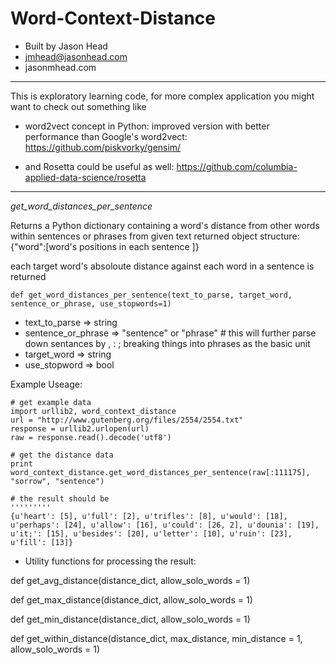 Word-Context-Distance
=====================

- Built by Jason Head
- jmhead@jasonhead.com
- jasonmhead.com

------------------------
This is exploratory learning code, for more complex application you might want to check out something like 
- word2vect concept in Python: improved version with better performance than Google's word2vect: 
https://github.com/piskvorky/gensim/

- and Rosetta could be useful as well: 
https://github.com/columbia-applied-data-science/rosetta

------------------------

_get_word\_distances\_per\_sentence_

Returns a Python dictionary containing a word's distance from other words within sentences or phrases from given text
returned object structure: {"word":[word's positions in each sentence ]}

each target word's absoloute distance against each word in a sentence is returned

```
def get_word_distances_per_sentence(text_to_parse, target_word, sentence_or_phrase, use_stopwords=1)
```
- text_to_parse => string
- sentence_or_phrase => "sentence" or "phrase" # this will further parse down sentances by , : ; breaking things into phrases as the basic unit
- target_word => string
- use_stopword => bool

Example Useage:

```
# get example data
import urllib2, word_context_distance
url = "http://www.gutenberg.org/files/2554/2554.txt"
response = urllib2.urlopen(url)
raw = response.read().decode('utf8')

# get the distance data
print word_context_distance.get_word_distances_per_sentence(raw[:111175], "sorrow", "sentence")

# the result should be
'''''''''
{u'heart': [5], u'full': [2], u'trifles': [8], u'would': [18], u'perhaps': [24], u'allow': [16], u'could': [26, 2], u'dounia': [19], u'it;': [15], u'besides': [20], u'letter': [10], u'ruin': [23], u'fill': [13]}
```
- Utility functions for processing the result:

def get_avg_distance(distance_dict, allow_solo_words = 1)


def get_max_distance(distance_dict, allow_solo_words = 1)


def get_min_distance(distance_dict, allow_solo_words = 1)


def get_within_distance(distance_dict, max_distance, min_distance = 1, allow_solo_words = 1)


